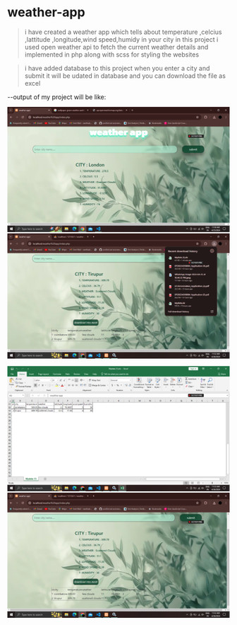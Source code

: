 # weather-app

>i have created a weather app which tells about temperature ,celcius ,lattitude ,longitude,wind speed,humidy in your city
>in this project i used open weather api to fetch the current weather details and implemented in php along with scss for styling the websites


>i have added database to this project when you enter a city and submit it will be udated in database and you can download the file as excel

--output of my project will be like:


<picture>
<img src="Screenshot (272).png">
<img src="img/op5.png">

<img src="img/op6.png"><img src="img/op4.png">

  
</picture>
